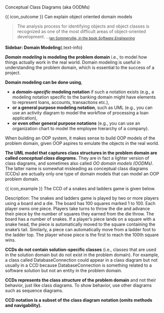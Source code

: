<span id="title">Conceptual Class Diagrams (aka OODMs)</span>

<span id="prereqs"></span>

<span id="outcomes">{{ icon_outcome }} Can explain object oriented domain models</span>

<div id="body">

> The analysis process for identifying objects and object classes is recognized as one of the most difficult areas of object-oriented development. <sub>--[Ian Sommerville, in the book _Software Engineering_](http://www.software-engin.com/)</sub>

<box type="info" seamless>

**Sidebar: Domain Modeling**{.text-info}

**_Domain modeling_ is modeling the <tooltip content="the relevant information that needs to be examined to understand a problem">problem domain</tooltip>** i.e., to model how things actually work in the real world. Domain modeling is useful in understanding the problem domain, which is essential to the success of a project.

**Domain modeling can be done using**,

* **a _domain-specific_ modeling notation** if such a notation exists (e.g., a modeling notation specific to the banking domain might have elements to represent loans, accounts, transactions etc.),
* **or a general purpose modeling notation**, such as UML (e.g., you can use an activity diagram to model the workflow of processing a loan application),
* **or even other general purpose notations** (e.g., you can use an organization chart to model the employee hierarchy of a company).
</box>

When building an OOP system, it makes sense to build OOP models of the problem domain, given OOP aspires to emulate the objects in the real world.

**The UML model that captures class structures in the problem domain are called _conceptual class diagrams_.** They are in fact a lighter version of class diagrams, and sometimes also called _OO domain models (OODMs)_. The latter name is somewhat misleading as conceptual class diagrams (CCDs) are actually only one type of domain models that can model an OOP problem domain.

<box>

{{ icon_example }} The CCD of a snakes and ladders game is given below.

Description: The snakes and ladders game is played by two or more players using a board and a die. The board has 100 squares marked 1 to 100. Each player owns one piece. Players take turns to throw the die and advance their piece by the number of squares they earned from the die throw. The board has a number of snakes. If a player’s piece lands on a square with a snake head, the piece is automatically moved to the square containing the snake’s tail. Similarly, a piece can automatically move from a ladder foot to the ladder top. The player whose piece is the first to reach the 100th square wins.

<pic eager src="{{baseUrl}}/modeling/modelingStructures/objectOrientedDomainModels/images/diagram.png" height="420" />
<p/>

</box>

**CCDs do not contain solution-specific classes** (i.e., classes that are used in the solution domain but do not exist in the problem domain). For example, a class called DatabaseConnection could appear in a class diagram but not usually in a CCD because DatabaseConnection is something related to a software solution but not an entity in the problem domain.

**CCDs represents the class _structure_ of the problem domain** and not their behavior, just like class diagrams. To show behavior, use other diagrams such as sequence diagrams.

**CCD notation is a subset of the class diagram notation (omits methods and navigability).**

</div>

<div id="extras">

<include src="exercisesPanel.md" boilerplate />

</div>
